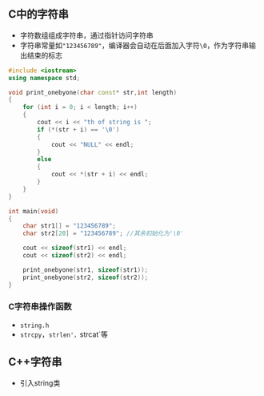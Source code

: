 ## C中的字符串
* 字符数组组成字符串，通过指针访问字符串
* 字符串常量如`"123456789"`，编译器会自动在后面加入字符`\0`，作为字符串输出结束的标志
```C++
#include <iostream>
using namespace std;

void print_onebyone(char const* str,int length)
{
	for (int i = 0; i < length; i++)
	{
		cout << i << "th of string is ";
		if (*(str + i) == '\0')
		{
			cout << "NULL" << endl;
		}
		else
		{
			cout << *(str + i) << endl;
		}
	}
}

int main(void)
{
	char str1[] = "123456789";
	char str2[20] = "123456789"; //其余初始化为'\0'

	cout << sizeof(str1) << endl;
	cout << sizeof(str2) << endl;

	print_onebyone(str1, sizeof(str1));
	print_onebyone(str2, sizeof(str2));
}
```
### C字符串操作函数
* `string.h`
* `strcpy`，`strlen'，`strcat`等

## C++字符串
* 引入string类

